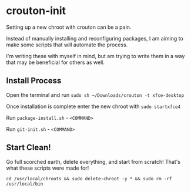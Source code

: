 # crouton-init

Setting up a new chroot with crouton can be a pain.

Instead of manually installing and reconfiguring packages, I am aiming to make some scripts that will automate the process.

I'm writing these with myself in mind, but am trying to write them in a way that may be beneficial for others as well.

## Install Process

Open the terminal and run `sudo sh ~/Downloads/crouton -t xfce-desktop`

Once installation is complete enter the new chroot with `sudo startxfce4`

Run `package-install.sh` - `<COMMAND>`

Run `git-init.sh` - `<COMMAND>`

## Start Clean!

Go full scorched earth, delete everything, and start from scratch! That's what these scripts were made for!

`cd /usr/local/chroots && sudo delete-chroot -y * && sudo rm -rf /usr/local/bin`
